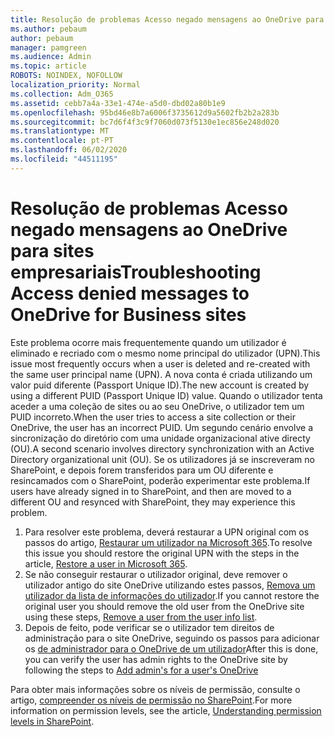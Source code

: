 ```yaml
---
title: Resolução de problemas Acesso negado mensagens ao OneDrive para sites empresariais
ms.author: pebaum
author: pebaum
manager: pamgreen
ms.audience: Admin
ms.topic: article
ROBOTS: NOINDEX, NOFOLLOW
localization_priority: Normal
ms.collection: Adm_O365
ms.assetid: cebb7a4a-33e1-474e-a5d0-dbd02a80b1e9
ms.openlocfilehash: 95bd46e8b7a6006f3735612d9a5602fb2b2a283b
ms.sourcegitcommit: bc7d6f4f3c9f7060d073f5130e1ec856e248d020
ms.translationtype: MT
ms.contentlocale: pt-PT
ms.lasthandoff: 06/02/2020
ms.locfileid: "44511195"
---
```

# <a name="troubleshooting-access-denied-messages-to-onedrive-for-business-sites"></a><span data-ttu-id="863b1-102">Resolução de problemas Acesso negado mensagens ao OneDrive para sites empresariais</span><span class="sxs-lookup"><span data-stu-id="863b1-102">Troubleshooting Access denied messages to OneDrive for Business sites</span></span>

<span data-ttu-id="863b1-103">Este problema ocorre mais frequentemente quando um utilizador é eliminado e recriado com o mesmo nome principal do utilizador (UPN).</span><span class="sxs-lookup"><span data-stu-id="863b1-103">This issue most frequently occurs when a user is deleted and re-created with the same user principal name (UPN).</span></span> <span data-ttu-id="863b1-104">A nova conta é criada utilizando um valor puid diferente (Passport Unique ID).</span><span class="sxs-lookup"><span data-stu-id="863b1-104">The new account is created by using a different PUID (Passport Unique ID) value.</span></span> <span data-ttu-id="863b1-105">Quando o utilizador tenta aceder a uma coleção de sites ou ao seu OneDrive, o utilizador tem um PUID incorreto.</span><span class="sxs-lookup"><span data-stu-id="863b1-105">When the user tries to access a site collection or their OneDrive, the user has an incorrect PUID.</span></span> <span data-ttu-id="863b1-106">Um segundo cenário envolve a sincronização do diretório com uma unidade organizacional ative directy (OU).</span><span class="sxs-lookup"><span data-stu-id="863b1-106">A second scenario involves directory synchronization with an Active Directory organizational unit (OU).</span></span> <span data-ttu-id="863b1-107">Se os utilizadores já se inscreveram no SharePoint, e depois forem transferidos para um OU diferente e resincamados com o SharePoint, poderão experimentar este problema.</span><span class="sxs-lookup"><span data-stu-id="863b1-107">If users have already signed in to SharePoint, and then are moved to a different OU and resynced with SharePoint, they may experience this problem.</span></span>

1. <span data-ttu-id="863b1-108">Para resolver este problema, deverá restaurar a UPN original com os passos do artigo, [Restaurar um utilizador na Microsoft 365](https://docs.microsoft.com/microsoft-365/admin/add-users/restore-user).</span><span class="sxs-lookup"><span data-stu-id="863b1-108">To resolve this issue you should restore the original UPN with the steps in the article, [Restore a user in Microsoft 365](https://docs.microsoft.com/microsoft-365/admin/add-users/restore-user).</span></span>
2. <span data-ttu-id="863b1-109">Se não conseguir restaurar o utilizador original, deve remover o utilizador antigo do site OneDrive utilizando estes passos, [Remova um utilizador da lista de informações do utilizador]().</span><span class="sxs-lookup"><span data-stu-id="863b1-109">If you cannot restore the original user you should remove the old user from the OneDrive site using these steps, [Remove a user from the user info list]().</span></span> 
3. <span data-ttu-id="863b1-110">Depois de feito, pode verificar se o utilizador tem direitos de administração para o site OneDrive, seguindo os passos para adicionar os [de administrador para o OneDrive de um utilizador](https://docs.microsoft.com/sharepoint/manage-user-profiles)</span><span class="sxs-lookup"><span data-stu-id="863b1-110">After this is done, you can verify the user has admin rights to the OneDrive site by following the steps to [Add admin's for a user's OneDrive](https://docs.microsoft.com/sharepoint/manage-user-profiles)</span></span>

<span data-ttu-id="863b1-111">Para obter mais informações sobre os níveis de permissão, consulte o artigo, [compreender os níveis de permissão no SharePoint](https://docs.microsoft.com/sharepoint/understanding-permission-levels).</span><span class="sxs-lookup"><span data-stu-id="863b1-111">For more information on permission levels, see the article, [Understanding permission levels in SharePoint](https://docs.microsoft.com/sharepoint/understanding-permission-levels).</span></span>
